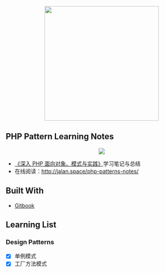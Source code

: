 <p align="center"><img width="300px" src="https://cdn0.froala.com/assets/editor/docs/server/meta-social/php-00441489844a0103eae71ba2fe15244c.png"></p>

## PHP Pattern Learning Notes

<p align="center"><img src="https://img1.doubanio.com/view/subject/l/public/s6850848.jpg"></p>


- [《深入 PHP 面向对象、模式与实践》](https://book.douban.com/subject/6559267/)学习笔记与总结
- 在线阅读：http://jalan.space/php-patterns-notes/

## Built With

- [Gitbook](https://www.gitbook.com/?t=7)

## Learning List

### Design Patterns

- [x] 单例模式
- [x] 工厂方法模式
